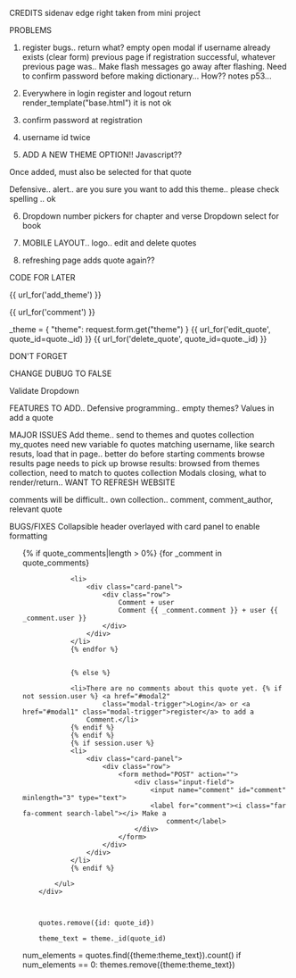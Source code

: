 CREDITS
sidenav edge right taken from mini project

PROBLEMS
1. register bugs.. return what? empty open modal if username already exists (clear form) previous page if registration successful, whatever previous page was.. Make flash messages go away after flashing.   Need to confirm password before making dictionary... How?? notes p53...


2. Everywhere in login register and logout return render_template("base.html") it is not ok

3. confirm password at registration

4. username id twice

5. ADD A NEW THEME OPTION!! Javascript??

Once added, must also be selected for that quote

Defensive.. alert.. are you sure you want to add this theme.. please check spelling .. ok

6. Dropdown number pickers for chapter and verse
Dropdown select for book


11. MOBILE LAYOUT.. logo.. edit and delete quotes

12.  refreshing page adds quote again??


CODE FOR LATER

{{ url_for('add_theme') }}

{{ url_for('comment') }}

_theme = {
            "theme": request.form.get("theme")
        }
{{ url_for('edit_quote', quote_id=quote._id) }}
{{ url_for('delete_quote', quote_id=quote._id) }}


 <!-- <a href="#" class="btn-small"><i class="fas fa-pencil-alt"></i>Edit</a>
            <a href="#" class="btn-small"><i class="far fa-trash-alt"></i>Delete</a>
  -->

  

   <!-- <form method="POST" action="">
                            <div class="input-field">
                                <i class="far fa-plus-square prefix"></i>
                            <input type="text" id="new_theme" name="new_theme">
                            <label for="new_theme">Or add a New Theme</label>
                        </div>
                        </form> -->

<!-- {{ url_for('add_theme') }} -->


DON'T FORGET

CHANGE DUBUG TO FALSE

Validate Dropdown

FEATURES TO ADD.. 
Defensive programming.. empty themes?  Values in add a quote

MAJOR ISSUES 
Add theme.. send to themes and quotes collection
my_quotes need new variable fo quotes matching username, like search resuts, load that in page.. better do before starting comments
browse results page needs to pick up browse results: browsed from themes collection, need to match to quotes collection
Modals closing, what to render/return.. WANT TO REFRESH WEBSITE

comments will be difficult.. own collection.. comment, comment_author, relevant quote

BUGS/FIXES
Collapsible header overlayed with card panel to enable formatting


 <div class="collapsible-body">
            <ul>
                {% if quote_comments|length > 0%}
                {for _comment in quote_comments}

                <li>
                    <div class="card-panel">
                        <div class="row">
                            Comment + user
                            Comment {{ _comment.comment }} + user {{ _comment.user }}
                        </div>
                    </div>
                </li>
                {% endfor %}
                    
                
                {% else %} 

                <li>There are no comments about this quote yet. {% if not session.user %} <a href="#modal2"
                        class="modal-trigger">Login</a> or <a href="#modal1" class="modal-trigger">register</a> to add a
                    Comment.</li>
                {% endif %}
                {% endif %}
                {% if session.user %}
                <li>
                    <div class="card-panel">
                        <div class="row">
                            <form method="POST" action="">
                                <div class="input-field">
                                    <input name="comment" id="comment" minlength="3" type="text">
                                    <label for="comment"><i class="far fa-comment search-label"></i> Make a
                                        comment</label>
                                </div>
                            </form>
                        </div>
                    </div>
                </li>
                {% endif %}
                
            </ul>
        </div>



        quotes.remove({id: quote_id})

        theme_text = theme._id(quote_id) 
num_elements = quotes.find({theme:theme_text}).count()
if num_elements == 0:
    themes.remove({theme:theme_text})